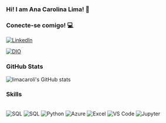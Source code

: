 ### Hi! I am Ana Carolina Lima! 🍁

### Conecte-se comigo! 💻

[![LinkedIn](https://img.shields.io/badge/LinkedIn-0077B5?style=for-the-badge&logo=linkedin&logoColor=white)](https://www.linkedin.com/in/limacaroli)

[![DIO](https://img.shields.io/badge/DIO-0077B5?style=for-the-badge&logo=dio&logoColor=white)](https://www.dio.me/users/limacaroli)

### GitHub Stats
![limacaroli's GitHub stats](https://github-readme-stats.vercel.app/api?username=limacaroli&show_icons=true&theme=radical)

### Skills

<div style="display: inline_block"><br/> 
    <img align="center" alt="SQL" src="https://img.shields.io/badge/MySQL-00000F?style=for-the-badge&logo=mysql&logoColor=white"  />
    <img align="center" alt="SQL" src="https://img.shields.io/badge/MongoDB-4EA94B?style=for-the-badge&logo=mongodb&logoColor=white"  />
    <img align="center" alt="Python" src="https://img.shields.io/badge/Python-3776AB?style=for-the-badge&logo=python&logoColor=white"  />
     <img align="center" alt="Azure" src="https://img.shields.io/badge/Microsoft_Azure-0089D6?style=for-the-badge&logo=microsoft-azure&logoColor=white"  />
    <img align="center" alt="Excel" src="https://img.shields.io/badge/Microsoft_Excel-217346?style=for-the-badge&logo=microsoft-excel&logoColor=white"  />
    <img align="center" alt="VS Code" src="https://img.shields.io/badge/Visual_Studio_Code-0078D4?style=for-the-badge&logo=visual%20studio%20code&logoColor=whit"  />
    <img align="center" alt="Jupyter" src="https://img.shields.io/badge/Made%20with-Jupyter-orange?style=for-the-badge&logo=Jupyter"  />
</div>

